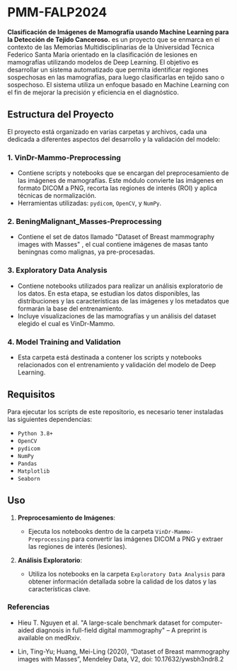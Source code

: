 # PMM-FALP2024

**Clasificación de Imágenes de
Mamografía usando Machine Learning
para la Detección de Tejido Canceroso.** es un proyecto que se enmarca en el contexto de las Memorias Multidisciplinarias de la Universidad Técnica Federico Santa María orientado en la clasificación de lesiones en mamografías utilizando modelos de Deep Learning. El objetivo es desarrollar un sistema automatizado que permita identificar regiones sospechosas en las mamografías, para luego clasificarlas en tejido sano o sospechoso. El sistema utiliza un enfoque basado en Machine Learning con el fin de mejorar la precisión y eficiencia en el diagnóstico.

## Estructura del Proyecto

El proyecto está organizado en varias carpetas y archivos, cada una dedicada a diferentes aspectos del desarrollo y la validación del modelo:

### 1. **VinDr-Mammo-Preprocessing**
   - Contiene scripts y notebooks que se encargan del preprocesamiento de las imágenes de mamografías. Este módulo convierte las imágenes en formato DICOM a PNG, recorta las regiones de interés (ROI) y aplica técnicas de normalización.
   - Herramientas utilizadas: `pydicom`, `OpenCV`, y `NumPy`.

### 2. **BeningMalignant_Masses-Preprocessing**
   - Contiene el set de datos llamado "Dataset of Breast mammography images with Masses" , el cual contiene imágenes de masas tanto beningnas como malignas, ya pre-procesadas.
     
  
### 3. **Exploratory Data Analysis**
   - Contiene notebooks utilizados para realizar un análisis exploratorio de los datos. En esta etapa, se estudian los datos disponibles, las distribuciones y las características de las imágenes y los metadatos que formarán la base del entrenamiento.
   - Incluye visualizaciones de las mamografías y un análisis del dataset elegido el cual es VinDr-Mammo.


### 4. **Model Training and Validation** 
   - Esta carpeta está destinada a contener los scripts y notebooks relacionados con el entrenamiento y validación del modelo de Deep Learning.


<!--  ### 5. **Evaluation and Testing** 
   - Esta carpeta está planificada para incluir scripts y notebooks utilizados para la evaluación del modelo entrenado. -->
 



## Requisitos

Para ejecutar los scripts de este repositorio, es necesario tener instaladas las siguientes dependencias:

- `Python 3.8+`
- `OpenCV`
- `pydicom`
- `NumPy`
- `Pandas`
- `Matplotlib`
- `Seaborn`


## Uso

1. **Preprocesamiento de Imágenes**:
   - Ejecuta los notebooks dentro de la carpeta `VinDr-Mammo-Preprocessing` para convertir las imágenes DICOM a PNG y extraer las regiones de interés (lesiones).

2. **Análisis Exploratorio**:
   - Utiliza los notebooks en la carpeta `Exploratory Data Analysis` para obtener información detallada sobre la calidad de los datos y las características clave.


### Referencias
- Hieu T. Nguyen et al. "A large-scale benchmark dataset for computer-aided diagnosis in full-field digital mammography" – A preprint is available on medRxiv.


- Lin, Ting-Yu; Huang, Mei-Ling (2020), “Dataset of Breast mammography images with Masses”, Mendeley Data, V2, doi: 10.17632/ywsbh3ndr8.2



